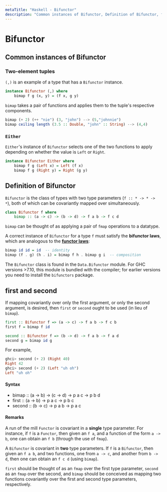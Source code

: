 ```yaml
---
metaTitle: "Haskell - Bifunctor"
description: "Common instances of Bifunctor, Definition of Bifunctor, first and second"
---
```


# Bifunctor




## Common instances of Bifunctor


### Two-element tuples

`(,)` is an example of a type that has a `Bifunctor` instance.

```hs
instance Bifunctor (,) where
    bimap f g (x, y) = (f x, g y)

```

`bimap` takes a pair of functions and applies them to the tuple's respective components.

```hs
bimap (+ 2) (++ "nie") (3, "john") --> (5,"johnnie")
bimap ceiling length (3.5 :: Double, "john" :: String) --> (4,4)

```

### `Either`

`Either`'s instance of `Bifunctor` selects one of the two functions to apply depending on whether the value is `Left` or `Right`.

```hs
instance Bifunctor Either where
    bimap f g (Left x) = Left (f x)
    bimap f g (Right y) = Right (g y)

```



## Definition of Bifunctor


`Bifunctor` is the class of types with two type parameters (`f :: * -> * -> *`), both of which can be covariantly mapped over simultaneously.

```hs
class Bifunctor f where
    bimap :: (a -> c) -> (b -> d) -> f a b -> f c d

```

`bimap` can be thought of as applying a pair of `fmap` operations to a datatype.

A correct instance of `Bifunctor` for a type `f` must satisfy the **bifunctor laws**, which are analogous to the [**functor laws**](http://stackoverflow.com/documentation/haskell/3800/functor/25370/definition-of-functor#t=201611271637470659956):

```hs
bimap id id = id  -- identity
bimap (f . g) (h . i) = bimap f h . bimap g i  -- composition

```

The `Bifunctor` class is found in the `Data.Bifunctor` module. For GHC versions >7.10, this module is bundled with the compiler; for earlier versions you need to install the `bifunctors` package.



## first and second


If mapping covariantly over only the first argument, or only the second argument, is desired, then `first` or `second` ought to be used (in lieu of `bimap`).

```hs
first :: Bifunctor f => (a -> c) -> f a b -> f c b
first f = bimap f id

second :: Bifunctor f => (b -> d) -> f a b -> f a d
second g = bimap id g

```

For example,

```hs
ghci> second (+ 2) (Right 40)
Right 42
ghci> second (+ 2) (Left "uh oh")
Left "uh oh"

```



#### Syntax


- bimap :: (a -> b) -> (c -> d) -> p a c -> p b d
- first :: (a -> b) -> p a c -> p b c
- second :: (b -> c) -> p a b -> p a c



#### Remarks


A run of the mill `Functor` is covariant in a **single** type parameter. For instance, if `f` is a `Functor`, then given an `f a`, and a function of the form `a -> b`, one can obtain an `f b` (through the use of `fmap`).

A `Bifunctor` is covariant in **two** type parameters. If `f` is a `Bifunctor`, then given an `f a b`, and two functions, one from `a -> c`, and another from `b -> d`, then one can obtain an `f c d` (using `bimap`).

`first` should be thought of as an `fmap` over the first type parameter, `second` as an `fmap` over the second, and `bimap` should be conceived as mapping two functions covariantly over the first and second type parameters, respectively.

